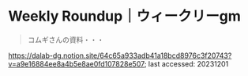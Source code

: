 # Weekly Roundup｜ウィークリーgm

> コムギさんの資料・・・

https://dalab-dg.notion.site/64c65a933adb41a18bcd8976c3f20743?v=a9e16884ee8a4b5e8ae0fd107828e507; last accessed: 20231201
